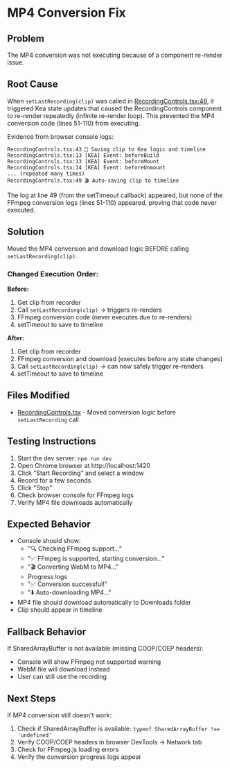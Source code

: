 # MP4 Conversion Fix

## Problem
The MP4 conversion was not executing because of a component re-render issue.

## Root Cause
When `setLastRecording(clip)` was called in [RecordingControls.tsx:48](src/components/Recording/RecordingControls.tsx#L48), it triggered Kea state updates that caused the RecordingControls component to re-render repeatedly (infinite re-render loop). This prevented the MP4 conversion code (lines 51-110) from executing.

Evidence from browser console logs:
```
RecordingControls.tsx:43 💾 Saving clip to Kea logic and timeline
RecordingControls.tsx:13 [KEA] Event: beforeBuild
RecordingControls.tsx:13 [KEA] Event: beforeMount
RecordingControls.tsx:14 [KEA] Event: beforeUnmount
... (repeated many times)
RecordingControls.tsx:49 🎬 Auto-saving clip to timeline
```

The log at line 49 (from the setTimeout callback) appeared, but none of the FFmpeg conversion logs (lines 51-110) appeared, proving that code never executed.

## Solution
Moved the MP4 conversion and download logic BEFORE calling `setLastRecording(clip)`.

### Changed Execution Order:
**Before:**
1. Get clip from recorder
2. Call `setLastRecording(clip)` → triggers re-renders
3. FFmpeg conversion code (never executes due to re-renders)
4. setTimeout to save to timeline

**After:**
1. Get clip from recorder
2. FFmpeg conversion and download (executes before any state changes)
3. Call `setLastRecording(clip)` → can now safely trigger re-renders
4. setTimeout to save to timeline

## Files Modified
- [RecordingControls.tsx](src/components/Recording/RecordingControls.tsx#L41-L124) - Moved conversion logic before `setLastRecording` call

## Testing Instructions
1. Start the dev server: `npm run dev`
2. Open Chrome browser at http://localhost:1420
3. Click "Start Recording" and select a window
4. Record for a few seconds
5. Click "Stop"
6. Check browser console for FFmpeg logs
7. Verify MP4 file downloads automatically

## Expected Behavior
- Console should show:
  - "🔍 Checking FFmpeg support..."
  - "✅ FFmpeg is supported, starting conversion..."
  - "🎬 Converting WebM to MP4..."
  - Progress logs
  - "✅ Conversion successful!"
  - "⬇️ Auto-downloading MP4..."
- MP4 file should download automatically to Downloads folder
- Clip should appear in timeline

## Fallback Behavior
If SharedArrayBuffer is not available (missing COOP/COEP headers):
- Console will show FFmpeg not supported warning
- WebM file will download instead
- User can still use the recording

## Next Steps
If MP4 conversion still doesn't work:
1. Check if SharedArrayBuffer is available: `typeof SharedArrayBuffer !== 'undefined'`
2. Verify COOP/COEP headers in browser DevTools → Network tab
3. Check for FFmpeg.js loading errors
4. Verify the conversion progress logs appear
